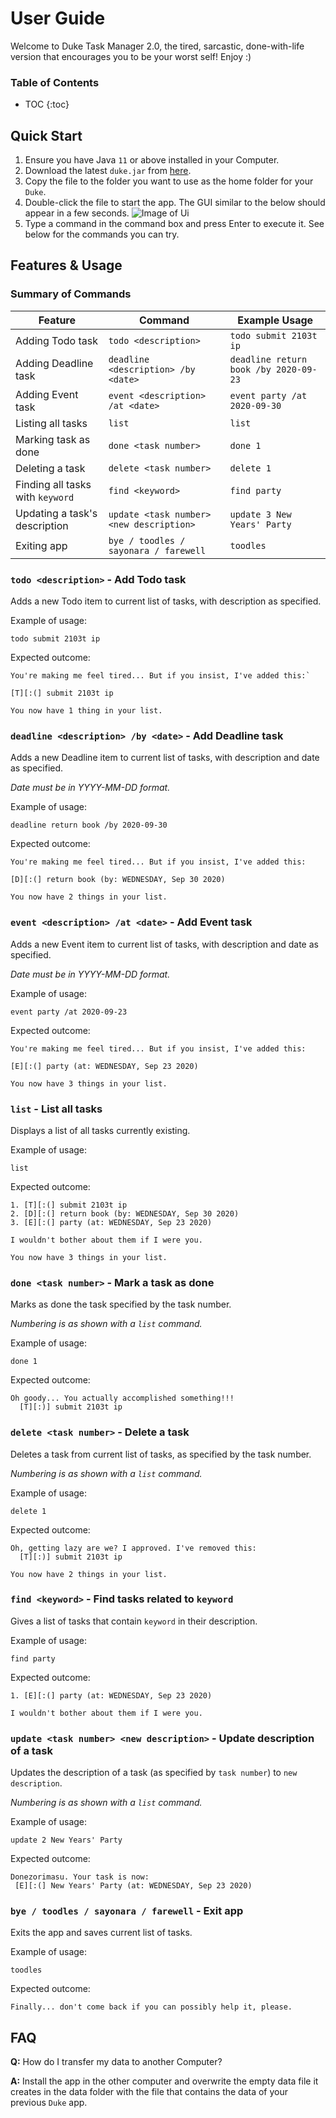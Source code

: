 # User Guide

Welcome to Duke Task Manager 2.0, the tired, sarcastic, done-with-life version 
that encourages you to be your worst self! Enjoy :)

### Table of Contents
* TOC 
{:toc}

## Quick Start
1. Ensure you have Java `11` or above installed in your Computer.
2. Download the latest `duke.jar` from [here](https://github.com/porkeypine/ip/releases/tag/A-Release).
3. Copy the file to the folder you want to use as the home folder for your `Duke`.
4. Double-click the file to start the app. The GUI similar to the below should appear in a few seconds. 
![Image of Ui](StartUi.PNG)
5. Type a command in the command box and press Enter to execute it.
   See below for the commands you can try.

## Features & Usage
### Summary of Commands

|Feature | Command | Example Usage |
|--------|---------|---------------|
|Adding Todo task|`todo <description>`|`todo submit 2103t ip`|
|Adding Deadline task|`deadline <description> /by <date>`|`deadline return book /by 2020-09-23`|
|Adding Event task|`event <description> /at <date>`|`event party /at 2020-09-30`|
|Listing all tasks|`list`|`list`|
|Marking task as done|`done <task number>`|`done 1`|
|Deleting a task|`delete <task number>`|`delete 1`|
|Finding all tasks with `keyword`|`find <keyword>`|`find party`|
|Updating a task's description|`update <task number> <new description>`|`update 3 New Years' Party`|
|Exiting app|`bye / toodles / sayonara / farewell`|`toodles`|

### `todo <description>` - Add Todo task

Adds a new Todo item to current list of tasks, with description as specified.

Example of usage: 

`todo submit 2103t ip`

Expected outcome:

```
You're making me feel tired... But if you insist, I've added this:`

[T][:(] submit 2103t ip

You now have 1 thing in your list.
```

### `deadline <description> /by <date>` - Add Deadline task

Adds a new Deadline item to current list of tasks, with description and date as specified.

*Date must be in YYYY-MM-DD format.*

Example of usage: 

`deadline return book /by 2020-09-30`

Expected outcome:

```
You're making me feel tired... But if you insist, I've added this:

[D][:(] return book (by: WEDNESDAY, Sep 30 2020)

You now have 2 things in your list.
```

### `event <description> /at <date>` - Add Event task

Adds a new Event item to current list of tasks, with description and date as specified.

*Date must be in YYYY-MM-DD format.*

Example of usage: 

`event party /at 2020-09-23`

Expected outcome:

```
You're making me feel tired... But if you insist, I've added this:

[E][:(] party (at: WEDNESDAY, Sep 23 2020)

You now have 3 things in your list.
```
### `list` - List all tasks

Displays a list of all tasks currently existing.

Example of usage: 

`list`

Expected outcome:

```
1. [T][:(] submit 2103t ip
2. [D][:(] return book (by: WEDNESDAY, Sep 30 2020)
3. [E][:(] party (at: WEDNESDAY, Sep 23 2020)

I wouldn't bother about them if I were you.

You now have 3 things in your list.
```
### `done <task number>` - Mark a task as done

Marks as done the task specified by the task number.

*Numbering is as shown with a `list` command.*

Example of usage: 

`done 1`

Expected outcome:

```
Oh goody... You actually accomplished something!!!
  [T][:)] submit 2103t ip
```

### `delete <task number>` - Delete a task

Deletes a task from current list of tasks, as specified by the task number.

*Numbering is as shown with a `list` command.*

Example of usage: 

`delete 1`

Expected outcome:

```
Oh, getting lazy are we? I approved. I've removed this:
  [T][:)] submit 2103t ip

You now have 2 things in your list.
```
### `find <keyword>` - Find tasks related to `keyword`

Gives a list of tasks that contain `keyword` in their description.

Example of usage: 

`find party`

Expected outcome:

```
1. [E][:(] party (at: WEDNESDAY, Sep 23 2020)

I wouldn't bother about them if I were you.
```
### `update <task number> <new description>` - Update description of a task

Updates the description of a task (as specified by `task number`) to `new description`.

*Numbering is as shown with a `list` command.*

Example of usage: 

`update 2 New Years' Party`

Expected outcome:

```
Donezorimasu. Your task is now:
 [E][:(] New Years' Party (at: WEDNESDAY, Sep 23 2020)
```
### `bye / toodles / sayonara / farewell` - Exit app

Exits the app and saves current list of tasks.

Example of usage: 

`toodles`

Expected outcome:

```
Finally... don't come back if you can possibly help it, please.
```

## FAQ
**Q:** How do I transfer my data to another Computer?

**A:** Install the app in the other computer and overwrite the empty data file it creates in 
the data folder with the file that contains the data of your previous `Duke` app.
